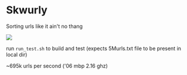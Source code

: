 # Skwurly
Sorting urls like it ain't no thang

![](http://cl.ly/image/3x163t1B2e38/Screen%20Shot%202012-08-25%20at%204.24.34%20PM.png)

run `run_test.sh` to build and test  (expects 5Murls.txt file to be present in local dir)

~695k urls per second ('06 mbp 2.16 ghz)